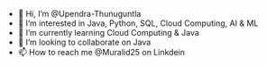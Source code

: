 - 👋 Hi, I’m @Upendra-Thunuguntla
- 👀 I’m interested in Java, Python, SQL, Cloud Computing, AI & ML
- 🌱 I’m currently learning Cloud Computing & Java
- 💞️ I’m looking to collaborate on Java
- 📫 How to reach me @Muralid25 on Linkdein


<!---
Upendra-Thunuguntla/Upendra-Thunuguntla is a ✨ special ✨ repository because its `README.md` (this file) appears on your GitHub profile.
You can click the Preview link to take a look at your changes.
--->
